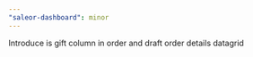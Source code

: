 ```yaml
---
"saleor-dashboard": minor
---
```


Introduce is gift column in order and draft order details datagrid

